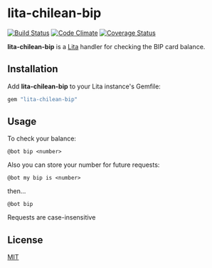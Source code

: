 # lita-chilean-bip

 [![Build Status](https://travis-ci.org/milo-ft/lita-chilean-bip.png)](https://travis-ci.org/milo-ft/lita-chilean-bip)
 [![Code Climate](https://codeclimate.com/github/milo-ft/lita-chilean-bip.png)](https://codeclimate.com/github/milo-ft/lita-chilean-bip)
 [![Coverage Status](https://coveralls.io/repos/milo-ft/lita-chilean-bip/badge.png)](https://coveralls.io/r/milo-ft/lita-chilean-bip)

**lita-chilean-bip** is a [Lita](https://github.com/jimmycuadra/lita) handler for checking the BIP card balance.

## Installation

Add **lita-chilean-bip** to your Lita instance's Gemfile:

``` ruby
gem "lita-chilean-bip"
```

## Usage

To check your balance:
```
@bot bip <number>
```

Also you can store your number for future requests:

```
@bot my bip is <number>
```
then...
```
@bot bip
```

Requests are case-insensitive

## License

[MIT](http://opensource.org/licenses/MIT)
